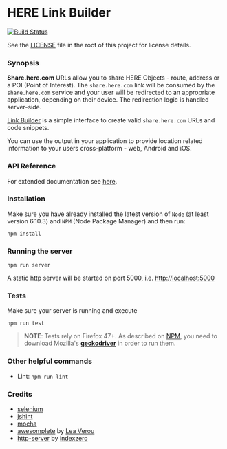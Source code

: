 # HERE Link Builder

[![Build Status](https://travis-ci.org/heremaps/map-linkbuilder-app.svg?branch=gh-pages)](https://travis-ci.org/heremaps/map-linkbuilder-app)

See the [LICENSE](LICENSE) file in the root of this project for license details.

### Synopsis

**Share.here.com** URLs allow you to share HERE Objects - route, address or a POI (Point of Interest).
The `share.here.com` link will be consumed by the `share.here.com` service and your user will be redirected to an appropriate application, depending on their device.
The redirection logic is handled server-side.

[Link Builder](http://heremaps.github.io/map-linkbuilder-app/) is a simple interface to create valid `share.here.com` URLs and code snippets.

You can use the output in your application to provide location related information to your users cross-platform - web, Android and iOS.

### API Reference

For extended documentation see [here](https://developer.here.com/rest-apis/documentation/deeplink-web).

### Installation

Make sure you have already installed the latest version of `Node` (at least version 6.10.3) and `NPM` (Node Package Manager) and then run:

`npm install`
    
### Running the server

`npm run server`

A static http server will be started on port 5000, i.e. [http://localhost:5000](http://localhost:5000)

### Tests

Make sure your server is running and execute

`npm run test`

> **NOTE**: Tests rely on Firefox 47+. As described on [NPM](https://www.npmjs.com/package/selenium-webdriver), you need to download Mozilla's **[geckodriver](https://github.com/mozilla/geckodriver/releases/)** in order to run them.

### Other helpful commands

* Lint: `npm run lint`

### Credits

* [selenium](https://github.com/SeleniumHQ/selenium)
* [jshint](https://github.com/jshint/jshint)
* [mocha](https://github.com/mochajs/mocha)
* [awesomplete](https://github.com/LeaVerou/awesomplete) by [Lea Verou](https://github.com/LeaVerou)
* [http-server](https://github.com/indexzero/http-server) by [indexzero](https://github.com/)
